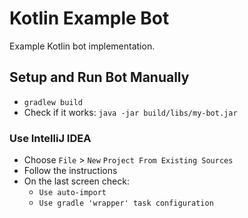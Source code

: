 # Kotlin Example Bot

Example Kotlin bot implementation.

## Setup and Run Bot Manually
* ``` gradlew build ```
* Check if it works: ``` java -jar build/libs/my-bot.jar ```

### Use IntelliJ IDEA
* Choose `File`  > `New` `Project From Existing Sources`
* Follow the instructions
* On the last screen check:
    * `Use auto-import`
    * `Use gradle 'wrapper' task configuration`